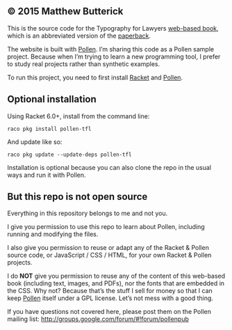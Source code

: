 ## © 2015 Matthew Butterick

This is the source code for the Typography for Lawyers [web-based book](http://typographyforlawyers.com), which is an abbreviated version of the [paperback](http://typo.la/oc).

The website is built with [Pollen](http://pollenpub.com). I’m sharing this code as a Pollen sample project. Because when I’m trying to learn a new programming tool, I prefer to study real projects rather than synthetic examples.

To run this project, you need to first install [Racket](https://github.com/racket/racket) and [Pollen](https://github.com/mbutterick/pollen).

## Optional installation

Using Racket 6.0+, install from the command line:

    raco pkg install pollen-tfl
    
And update like so:

    raco pkg update --update-deps pollen-tfl
    
Installation is optional because you can also clone the repo in the usual ways and run it with Pollen.

## But this repo is not open source

Everything in this repository belongs to me and not you.

I give you permission to use this repo to learn about Pollen, including running and modifying the files.

I also give you permission to reuse or adapt any of the Racket & Pollen source code, or JavaScript / CSS / HTML, for your own Racket & Pollen projects.

I do **NOT** give you permission to reuse any of the content of this web-based book (including text, images, and PDFs), nor the fonts that are embedded in the CSS. Why not? Because that’s the stuff I sell for money so that I can keep [Pollen](http://pollenpub.com) itself under a GPL license. Let’s not mess with a good thing.

If you have questions not covered here, please post them on the Pollen mailing list: http://groups.google.com/forum/#!forum/pollenpub
